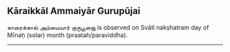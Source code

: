 ## Kāraikkāl Ammaiyār Gurupūjai
காரைக்கால் அம்மையார் குருபூஜை is observed on Svātī nakṣhatram day of Mīnaḥ (solar) month (praatah/paraviddha).



---
